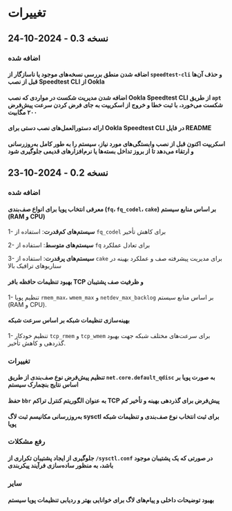 # تغییرات

## نسخه 0.3 - 2024-10-24

### اضافه شده

#### اضافه شدن منطق بررسی نسخه‌های موجود یا ناسازگار از `speedtest-cli` و حذف آن‌ها قبل از نصب Speedtest CLI از Ookla

#### اضافه شدن مدیریت شکست در مواردی که نصب Ookla Speedtest CLI از طریق `apt` شکست می‌خورد، با ثبت خطا و خروج از اسکریپت به جای فرض کردن سرعت پیش‌فرض ۲۰۰ مگابیت

#### ارائه دستورالعمل‌های نصب دستی برای Ookla Speedtest CLI در فایل README

#### اسکریپت اکنون قبل از نصب وابستگی‌های مورد نیاز، سیستم را به طور کامل به‌روزرسانی و ارتقاء می‌دهد تا از بروز تداخل بسته‌ها یا نرم‌افزارهای قدیمی جلوگیری شود

## نسخه 0.2 - 2024-10-23

### اضافه شده

#### معرفی انتخاب پویا برای انواع صف‌بندی (`fq`، `fq_codel`، `cake`) بر اساس منابع سیستم (RAM و CPU)

1- **سیستم‌های کم‌قدرت**: استفاده از `fq_codel` برای کاهش تأخیر

2- **سیستم‌های متوسط**: استفاده از `fq` برای تعادل عملکرد

3- **سیستم‌های پرقدرت**: استفاده از `cake` برای مدیریت پیشرفته صف و عملکرد بهینه در سناریوهای ترافیک بالا

#### بهبود تنظیمات حافظه بافر TCP و ظرفیت صف پشتیبان

1- تنظیم پویا `rmem_max`، `wmem_max` و `netdev_max_backlog` بر اساس منابع سیستم (RAM و CPU).

#### بهینه‌سازی تنظیمات شبکه بر اساس سرعت شبکه

1- تنظیم خودکار `tcp_rmem` و `tcp_wmem` برای سرعت‌های مختلف شبکه جهت بهبود گذردهی و کاهش تأخیر.

### تغییرات

#### تنظیم پیش‌فرض نوع صف‌بندی از طریق `net.core.default_qdisc` به صورت پویا بر اساس نتایج بنچمارک سیستم

#### حفظ `bbr` به عنوان الگوریتم کنترل تراکم TCP پیش‌فرض برای گذردهی بهینه و تأخیر کم

#### به‌روزرسانی مکانیسم ثبت لاگ sysctl برای ثبت انتخاب نوع صف‌بندی و تنظیمات شبکه پویا

### رفع مشکلات

#### جلوگیری از ایجاد پشتیبان تکراری از `/sysctl.conf` در صورتی که یک پشتیبان موجود باشد، به منظور ساده‌سازی فرآیند پیکربندی

### سایر

#### بهبود توضیحات داخلی و پیام‌های لاگ برای خوانایی بهتر و ردیابی تنظیمات پویا سیستم
